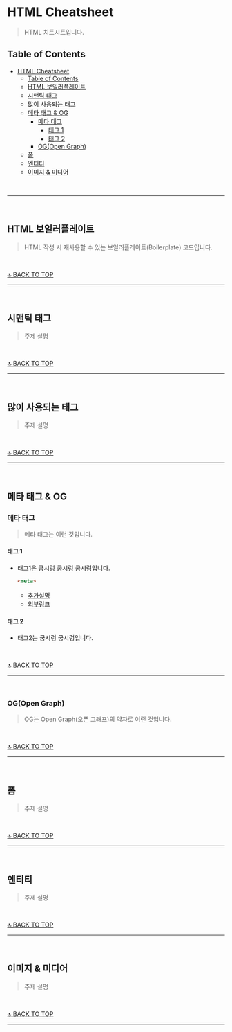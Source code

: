 # HTML Cheatsheet

> HTML 치트시트입니다.



## Table of Contents

- [HTML Cheatsheet](#html-cheatsheet)
  - [Table of Contents](#table-of-contents)
  - [HTML 보일러플레이트](#html-보일러플레이트)
  - [시맨틱 태그](#시맨틱-태그)
  - [많이 사용되는 태그](#많이-사용되는-태그)
  - [메타 태그 & OG](#메타-태그--og)
    - [메타 태그](#메타-태그)
      - [태그 1](#태그-1)
      - [태그 2](#태그-2)
    - [OG(Open Graph)](#ogopen-graph)
  - [폼](#폼)
  - [엔티티](#엔티티)
  - [이미지 & 미디어](#이미지--미디어)


<br>

---

<br>


## HTML 보일러플레이트

> HTML 작성 시 재사용할 수 있는 보일러플레이트(Boilerplate) 코드입니다.


<br>

[🔝 BACK TO TOP](#Table-of-Contents)


---

<br>


## 시맨틱 태그

> 주제 설명


<br>

[🔝 BACK TO TOP](#Table-of-Contents)


---

<br>


## 많이 사용되는 태그

> 주제 설명


<br>

[🔝 BACK TO TOP](#Table-of-Contents)


---

<br>


## 메타 태그 & OG

### 메타 태그

> 메타 태그는 이런 것입니다.



#### 태그 1

- 태그1은 궁시렁 궁시렁 궁시렁입니다.
  ```html
  <meta>
  ```
  
  - [추가설명](./html/meta1.md)
  - [외부링크]()



#### 태그 2

- 태그2는 궁시렁 궁시렁입니다.


<br>

[🔝 BACK TO TOP](#Table-of-Contents)


---

<br>


### OG(Open Graph)

> OG는 Open Graph(오픈 그래프)의 약자로 이런 것입니다.


<br>

[🔝 BACK TO TOP](#Table-of-Contents)


---

<br>


## 폼

> 주제 설명


<br>

[🔝 BACK TO TOP](#Table-of-Contents)


---

<br>


## 엔티티

> 주제 설명


<br>

[🔝 BACK TO TOP](#Table-of-Contents)


---

<br>


## 이미지 & 미디어

> 주제 설명


<br>

[🔝 BACK TO TOP](#Table-of-Contents)


---

<br>